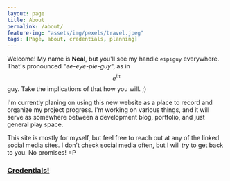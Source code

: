 ```yaml
---
layout: page
title: About
permalink: /about/
feature-img: "assets/img/pexels/travel.jpeg"
tags: [Page, about, credentials, planning]
---
```


Welcome! My name is **Neal**, but you'll see my handle `eipiguy` everywhere. That's pronounced "*ee-eye-pie-guy*", as in $$e^{i\pi}$$guy. Take the implications of that how you will. ;)

I'm currently planing on using this new website as a place to record and organize my project progress. I'm working on various things, and it will serve as somewhere between a development blog, portfolio, and just general play space.

This site is mostly for myself, but feel free to reach out at any of the linked social media sites. I don't check social media often, but I will *try* to get back to you. No promises! =P

### [Credentials!](/portfolio/resume)
